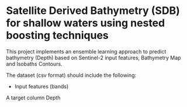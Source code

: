 Satellite Derived Bathymetry (SDB) for shallow waters using nested boosting techniques 
==========================================================================================


This project implements an ensemble learning approach to predict bathymetry (Depth) based on Sentinel-2 input features, Bathymetry Map and Isobaths Contours.

The dataset (csv format) should include the following:

* Input features (bands)

A target column Depth
